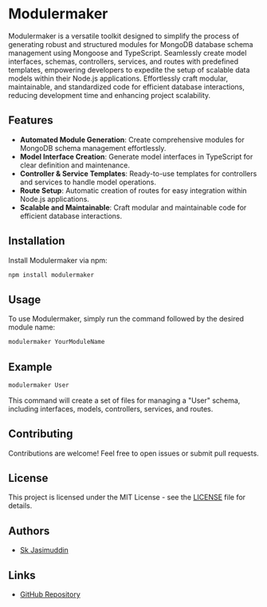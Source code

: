 

# Modulermaker

Modulermaker is a versatile toolkit designed to simplify the process of generating robust and structured modules for MongoDB database schema management using Mongoose and TypeScript. Seamlessly create model interfaces, schemas, controllers, services, and routes with predefined templates, empowering developers to expedite the setup of scalable data models within their Node.js applications. Effortlessly craft modular, maintainable, and standardized code for efficient database interactions, reducing development time and enhancing project scalability.

## Features

- **Automated Module Generation**: Create comprehensive modules for MongoDB schema management effortlessly.
- **Model Interface Creation**: Generate model interfaces in TypeScript for clear definition and maintenance.
- **Controller & Service Templates**: Ready-to-use templates for controllers and services to handle model operations.
- **Route Setup**: Automatic creation of routes for easy integration within Node.js applications.
- **Scalable and Maintainable**: Craft modular and maintainable code for efficient database interactions.

## Installation

Install Modulermaker via npm:

```bash
npm install modulermaker
```

## Usage

To use Modulermaker, simply run the command followed by the desired module name:

```bash
modulermaker YourModuleName
```



## Example

```bash
modulermaker User
```

This command will create a set of files for managing a "User" schema, including interfaces, models, controllers, services, and routes.

## Contributing

Contributions are welcome! Feel free to open issues or submit pull requests.

## License

This project is licensed under the MIT License - see the [LICENSE](LICENSE) file for details.

## Authors

- [Sk Jasimuddin](https://github.com/JASIM0021)

## Links

- [GitHub Repository](https://github.com/JASIM0021/modulermaker)
